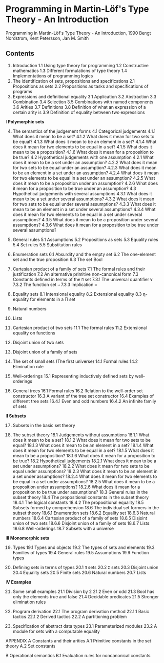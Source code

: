 # Programming in Martin-Löf's Type Theory - An Introduction

Programming in Martin-Löf's Type Theory - An Introduction, 1990
Bengt Nordstrom, Kent Petersson, Jan M. Smith


## Contents

1. Introduction
  1.1 Using type theory for programming
  1.2 Constructive mathematics
  1.3 Different formulations of type theory
  1.4 Implementations of programming logics
2. The identification of sets, propositions and specifications
  2.1 Propositions as sets
  2.2 Propositions as tasks and specifications of programs
3. Expressions and definitional equality
  3.1 Application
  3.2 Abstraction
  3.3 Combination
  3.4 Selection
  3.5 Combinations with named components
  3.6 Arities
  3.7 Definitions
  3.8 Definition of what an expression of a certain arity is
  3.9 Definition of equality between two expressions

__I Polymorphic sets__

4. The semantics of the judgement forms
  4.1 Categorical judgements
    4.1.1 What does it mean to be a set?
    4.1.2 What does it mean for two sets to be equal?
    4.1.3 What does it mean to be an element in a set?
    4.1.4 What does it mean for two elements to be equal in a set?
    4.1.5 What does it mean to be a proposition?
    4.1.6 What does it mean for a proposition to be true?
  4.2 Hypothetical judgements with one assumption
    4.2.1 What does it mean to be a set under an assumption?
    4.2.2 What does it mean for two sets to be equal under an assumption?
    4.2.3 What does it mean to be an element in a set under an assumption?
    4.2.4 What does it mean for two elements to be equal in a set under an assumption?
    4.2.5 What does it mean to be a proposition under an assumption?
    4.2.6 What does it mean for a proposition to be true under an assumption?
  4.3 Hypothetical judgements with several assumptions
    4.3.1 What does it mean to be a set under several assumptions?
    4.3.2 What does it mean for two sets to be equal under several assumptions?
    4.3.3 What does it mean to be an element in a set under several assumptions?
    4.3.4 What does it mean for two elements to be equal in a set under several assumptions?
    4.3.5 What does it mean to be a proposition under several assumptions?
    4.3.6 What does it mean for a proposition to be true under several assumptions?

5. General rules
  5.1 Assumptions
  5.2 Propositions as sets
  5.3 Equality rules
  5.4 Set rules
  5.5 Substitution rules

6. Enumeration sets
  6.1 Absurdity and the empty set
  6.2 The one-element set and the true proposition
  6.3 The set Bool

7. Cartesian product of a family of sets
  7.1 The formal rules and their justification
  7.2 An alternative primitive non-canonical form
  7.3 Constants defined in terms of the `Π` set
    7.3.1 The universal quantifier `∀`
    7.3.2 The function set `→`
    7.3.3 Implication `⊃`

8. Equality sets
  8.1 Intensional equality
  8.2 Extensional equality
  8.3 η-equality for elements in a Π set

9. Natural numbers

10. Lists

11. Cartesian product of two sets
  11.1 The formal rules
  11.2 Extensional equality on functions

12. Disjoint union of two sets

13. Disjoint union of a family of sets

14. The set of small sets (The first universe)
  14.1 Formal rules
  14.2 Elimination rule

15. Well-orderings
  15.1 Representing inductively defined sets by well-orderings

16. General trees
  16.1 Formal rules
  16.2 Relation to the well-order set constructor
  16.3 A variant of the tree set constructor
  16.4 Examples of different tree sets
    16.4.1 Even and odd numbers
    16.4.2 An infinite family of sets

__II Subsets__

17. Subsets in the basic set theory

18. The subset theory
  18.1 Judgements without assumptions
    18.1.1 What does it mean to be a set?
    18.1.2 What does it mean for two sets to be equal?
    18.1.3 What does it mean to be an element in a set?
    18.1.4 What does it mean for two elements to be equal in a set?
    18.1.5 What does it mean to be a proposition?
    18.1.6 What does it mean for a proposition to be true?
  18.2 Hypothetical judgements
    18.2.1 What does it mean to be a set under assumptions?
    18.2.2 What does it mean for two sets to be equal under assumptions?
    18.2.3 What does it mean to be an element in a set under assumptions?
    18.2.4 What does it mean for two elements to be equal in a set under assumptions?
    18.2.5 What does it mean to be a proposition under assumptions?
    18.2.6 What does it mean for a proposition to be true under assumptions?
  18.3 General rules in the subset theory
  18.4 The propositional constants in the subset theory
    18.4.1 The logical constants
    18.4.2 The propositional equality
  18.5 Subsets formed by comprehension
  18.6 The individual set formers in the subset theory
    18.6.1 Enumeration sets
    18.6.2 Equality set
    18.6.3 Natural numbers
    18.6.4 Cartesian product of a family of sets
    18.6.5 Disjoint union of two sets
    18.6.6 Disjoint union of a family of sets
    18.6.7 Lists
    18.6.8 Well-orderings
  18.7 Subsets with a universe

__III Monomorphic sets__

19. Types
  19.1 Types and objects
  19.2 The types of sets and elements
  19.3 Families of types
  19.4 General rules
  19.5 Assumptions
  19.6 Function types

20. Defining sets in terms of types
  20.1 `Π` sets
  20.2 `Σ` sets
  20.3 Disjoint union
  20.4 Equality sets
  20.5 Finite sets
  20.6 Natural numbers
  20.7 Lists

__IV Examples__

21. Some small examples
  21.1 Division by 2
  21.2 Even or odd
  21.3 Bool has only the elements true and false
  21.4 Decidable predicates
  21.5 Stronger elimination rules

22. Program derivation
  22.1 The program derivation method
    22.1.1 Basic tactics
    22.1.2 Derived tactics
  22.2 A partitioning problem

23. Specification of abstract data types
  23.1 Parameterized modules
  23.2 A module for sets with a computable equality

APPENDIX
  A Constants and their arities
  A.1 Primitive constants in the set theory
  A.2 Set constants

  B Operational semantics
  B.1 Evaluation rules for noncanonical constants

